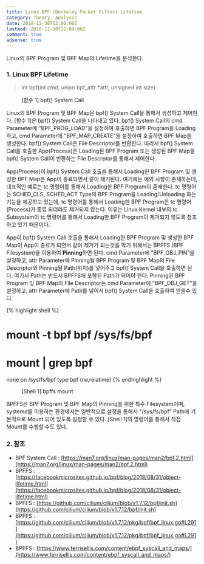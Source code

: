 ```yaml
---
title: Linux BPF (Berkeley Packet Filter) Lifetime
category: Theory, Analysis
date: 2018-12-30T12:00:00Z
lastmod: 2018-12-30T12:00:00Z
comment: true
adsense: true
---
```


Linux의 BPF Program 및 BPF Map의 Lifetime을 분석한다.

### 1. Linux BPF Lifetime

> int bpf(int cmd, union bpf_attr *attr, unsigned int size)
<figure>
<figcaption class="caption">[함수 1] bpf() System Call</figcaption>
</figure>

Linux의 BPF Program 및 BPF Map은 bpf() System Call을 통해서 생성하고 제어한다. [함수 1]은 bpf() System Call을 나타내고 있다. bpf() System Call의 cmd Parameter에 "BPF_PROG_LOAD"을 설정하여 호출하면 BPF Program을 Loading하고, cmd Parameter에 "BPF_MAP_CREATE"을 설정하여 호출하면 BPF Map을 생성한다. bpf() System Call은 File Descriptor를 반환한다. 따라서 bpf() System Call을 호출한 App(Process)은 Loading된 BPF Program 또는 생성된 BPF Map을 bpf() System Call이 반환하는 File Descrptor를 통해서 제어한다.

App(Process)이 bpf() System Call 호출을 통해서 Loading한 BPF Program 및 생성한 BPF Map은 App이 종료되면서 같이 제거된다. 여기에는 예외 사항이 존재하는데, 대표적인 예로는 tc 명령어를 통해서 Loading한 BPF Program이 존재한다. tc 명령어는 SCHED_CLS, SCHED_ACT Type의 BPF Program을 Loading/Unloading 하는 기능을 제공하고 있는데, tc 명령어를 통해서 Loading한 BPF Program은 tc 명령어(Process)가 종료 되더라도 제거되지 않는다. 이유는 Linux Kernel 내부의 tc Subsystem이 tc 명령어를 통해서 Loading한 BPF Program이 제거되지 않도록 참조하고 있기 때문이다.

App이 bpf() System Call 호출을 통해서 Loading한 BPF Program 및 생성한 BPF Map이 App이 종료가 되면서 같이 제거가 되는것을 막기 위해서는 BPFFS (BPF Filesystem)을 이용하여 **Pinning**하면 된다. cmd Parameter에 "BPF_OBJ_PIN"을 설정하고, attr Parameter에 Pinning될 BPF Program 및 BPF Map의 File Descriptor와 Pinning될 Path(위치)를 넣어주고 bpf() System Call을 호출하면 된다. 여기서 Path는 반드시 BPFFS에 포함된 Path가 되어야 한다. Pinning된 BPF Program 및 BPF Map의 File Descriptor는 cmd Parameter에 "BPF_OBJ_GET"을 설정하고, attr Parameter에 Path를 넣어서 bpf() System Call을 호출하여 얻을수 있다.

{% highlight shell %}
# mount -t bpf bpf /sys/fs/bpf
# mount | grep bpf
none on /sys/fs/bpf type bpf (rw,relatime)
{% endhighlight %}
<figure>
<figcaption class="caption">[Shell 1] bpffs mount</figcaption>
</figure>

BPFFS은 BPF Program 및 BPF Map의 Pinning을 위한 특수 Filesystem이며, systemd를 이용하는 환경에서는 일반적으로 설정을 통해서 "/sys/fs/bpf" Path에 기본적으로 Mount 되어 있도록 설정할 수 있다. [Shell 1]의 명령어를 통해서 직접 Mount를 수행할 수도 있다.

### 2. 참조

* BPF System Call : [https://man7.org/linux/man-pages/man2/bpf.2.html](https://man7.org/linux/man-pages/man2/bpf.2.html)
* BPFFS : [https://facebookmicrosites.github.io/bpf/blog/2018/08/31/object-lifetime.html](https://facebookmicrosites.github.io/bpf/blog/2018/08/31/object-lifetime.html)
* BPFFS : [https://github.com/cilium/cilium/blob/v1.7.12/bpf/init.sh](https://github.com/cilium/cilium/blob/v1.7.12/bpf/init.sh)
* BPFFS : [https://github.com/cilium/cilium/blob/v1.7.12/pkg/bpf/bpf_linux.go#L291](https://github.com/cilium/cilium/blob/v1.7.12/pkg/bpf/bpf_linux.go#L291)
* BPFFS : [https://www.ferrisellis.com/content/ebpf_syscall_and_maps/](https://www.ferrisellis.com/content/ebpf_syscall_and_maps/)
